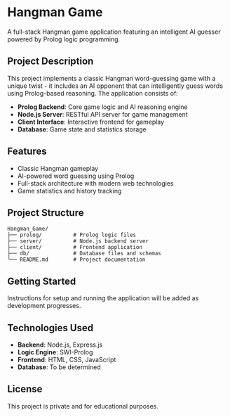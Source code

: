 # Hangman Game

A full-stack Hangman game application featuring an intelligent AI guesser powered by Prolog logic programming.

## Project Description

This project implements a classic Hangman word-guessing game with a unique twist - it includes an AI opponent that can intelligently guess words using Prolog-based reasoning. The application consists of:

- **Prolog Backend**: Core game logic and AI reasoning engine
- **Node.js Server**: RESTful API server for game management
- **Client Interface**: Interactive frontend for gameplay
- **Database**: Game state and statistics storage

## Features

- Classic Hangman gameplay
- AI-powered word guessing using Prolog
- Full-stack architecture with modern web technologies
- Game statistics and history tracking

## Project Structure

```
Hangman_Game/
├── prolog/          # Prolog logic files
├── server/          # Node.js backend server
├── client/          # Frontend application
├── db/              # Database files and schemas
└── README.md        # Project documentation
```

## Getting Started

Instructions for setup and running the application will be added as development progresses.

## Technologies Used

- **Backend**: Node.js, Express.js
- **Logic Engine**: SWI-Prolog
- **Frontend**: HTML, CSS, JavaScript
- **Database**: To be determined

## License

This project is private and for educational purposes.
